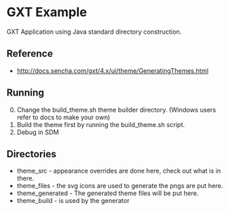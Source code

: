 # GXT Example
GXT Application using Java standard directory construction.

## Reference

 *  http://docs.sencha.com/gxt/4.x/ui/theme/GeneratingThemes.html

## Running
0. Change the build_theme.sh theme builder directory. (Windows users refer to docs to make your own)
1. Build the theme first by running the build_theme.sh script.  
2. Debug in SDM
 
## Directories
* theme_src - appearance overrides are done here, check out what is in there.
* theme_files - the svg icons are used to generate the pngs are put here. 
* theme_generated - The generated theme files will be put here.
* theme_build - is used by the generator
